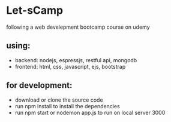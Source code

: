 # Let-sCamp
following a web develepment bootcamp course on udemy 

## using:
* backend: nodejs, espressjs, restful api, mongodb
* frontend: html, css, javascript, ejs, bootstrap

## for development:
* download or clone the source code 
* run npm install to install the dependencies 
* run npm start or nodemon app.js to run on local server 3000


